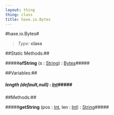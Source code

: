 ```yaml
---
layout: thing
thing: class
title: haxe.io.Bytes
---
```

#haxe.io.Bytes#



> *Type:* **class**


##Static Methods:##


#####**ofString** (s : <a href="../../String.html" class="type">String</a>) : <a href="../../haxe/io/Bytes.html" class="type">Bytes</a>#####




##Variables:##

##### **length** (default,null) : <a href="../../Int.html" class="type">Int</a>#####



##Methods:##


#####**getString** (pos : <a href="../../Int.html" class="type">Int</a>, len : <a href="../../Int.html" class="type">Int</a>) : <a href="../../String.html" class="type">String</a>#####




